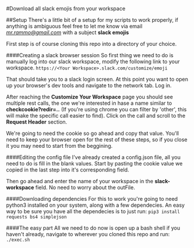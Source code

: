 #Download all slack emojis from your workspace


##Setup
There's a little bit of a setup for my scripts to work properly, if anything is ambiguous feel free
to let me know via email *mr.rammo@gmail.com* with a subject **slack emojis**

First step is of course cloning this repo into a directory of your choice.

####Creating a slack browser session
So first thing we need to do is manually log into our slack workspace, modify the following link to your
workspace.
`https://<Your Workspace>.slack.com/customize/emoji`

That should take you to a slack login screen.  At this point you want to open up your browser's dev tools and
navigate to the network tab.  Log in.

After reaching the **Customize Your Workspace** page you should see multiple rest calls, the one we're
interested in hase a name similar to **checkcookie?redir=..** (If you're using chrome you can filter by 'other',
this will make the specific call easier to find).  Click on the call and scroll to the **Request Header** section.

We're going to need the cookie so go ahead and copy that value.  You'll need to keep your browser open for the
rest of these steps, so if you close it you may need to start from the beggining.

####Editing the config file
I've already created a config.json file, all you need to do is fill in the blank values.  Start by pasting the
cookie value we copied in the last step into it's corresponding field.

Then go ahead and enter the name of your workspace in the **slack-workspace** field.  No need to worry about the
outFile.

####Downloading dependencies
For this to work you're going to need python3 installed on your system, along with a few dependecies.
An easy way to be sure you have all the dependecies is to just run:
`pip3 install requests bs4 simplejson`

####The easy part
All we need to do now is open up a bash shell if you haven't already, navigate to wherever you cloned this repo
and run:
`./exec.sh`





